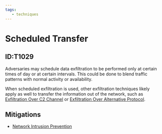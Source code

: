 ```yaml
---
tags:
   - techniques
---
```

# Scheduled Transfer
## ID:T1029
Adversaries may schedule data exfiltration to be performed only at certain times of day or at certain intervals. This could be done to blend traffic patterns with normal activity or availability.

When scheduled exfiltration is used, other exfiltration techniques likely apply as well to transfer the information out of the network, such as [Exfiltration Over C2 Channel](/mitre/techniques/T1041) or [Exfiltration Over Alternative Protocol](/mitre/techniques/T1048).
## Mitigations
* [Network Intrusion Prevention](/mitre/mitigations/M1031)
